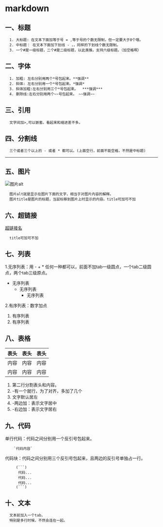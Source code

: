 # markdown 

## 一、标题
      1. 大标题: 在文本下面加等于号 = ,等于号的个数无限制，但一定要大于0个哦。
      2. 中标题： 在文本下面加下划线 - ，，同样的下划线个数无限制。
      3. 一个#是一级标题，二个#是二级标题，以此类推。支持六级标题。（加空格啊）

## 二、字体
      1. 加粗: 左右分别用两个*号包起来。**强调**
      2. 斜体: 左右分别用一个*号包起来。*强调*
      3. 斜体加粗:左右分别用三个*号包起来。  ***强调***
      4. 删除线:左右分别用两个~~号包起来。 ~~强调~~

## 三、引用
      文字间加>,可以嵌套。看起来和缩进差不多。

## 四、分割线
      三个或者三个以上的 - 或者 * 都可以。(上面空行，前面不能空格，不然是中标题)
   
---
## 五、图片

   ![图片alt](图片地址 "图片title")

      图片alt就是显示在图片下面的文字，相当于对图片内容的解释。
      图片title是图片的标题，当鼠标移到图片上时显示的内容。title可加可不加

## 六、超链接

   [超链接名](超链接地址 "超链接title")

      title可加可不加

## 七、列表

1.无序列表：用 - + * 任何一种都可以，前面不加tab一级圆点，一个tab二级圆点，两个tab三级原点。
         
- 无序列表
   + 无序列表         
      * 无序列表
         
2.有序列表：数字加点
   
1. 有序列表
2. 有序列表       

## 八、表格

  表头|表头|表头
  -----|:-----:|------:
  内容  |  内容  |内容
  内容  |  内容  |内容

1. 第二行分割表头和内容。
2. -有一个就行，为了对齐，多加了几个
3. 文字默认居左
4. -两边加：表示文字居中
5. -右边加：表示文字居右

## 九、代码

   单行代码：代码之间分别用一个反引号包起来。

        `代码内容`

   代码块：代码之间分别用三个反引号包起来，且两边的反引号单独占一行。

         (```)
          代码...
          代码...
          代码...
         (```)

## 十、文本
      文本前加入一个tab，
      特别是多行时候，不然会连在一起。

